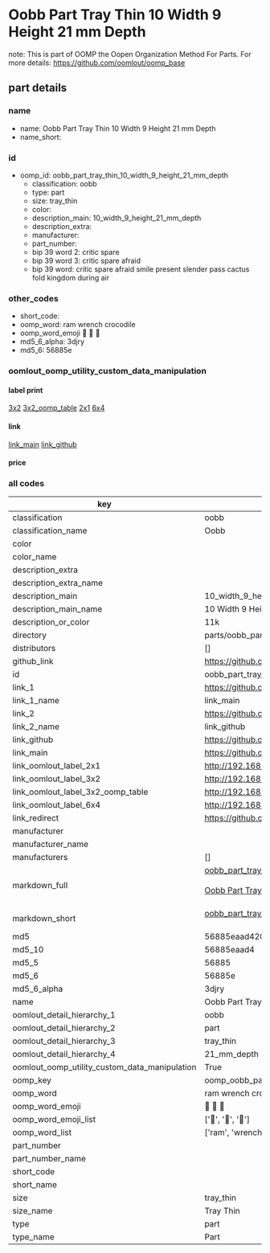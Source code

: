 # Oobb Part Tray Thin 10 Width 9 Height 21 mm Depth  

note: This is part of OOMP the Oopen Organization Method For Parts. For more details: https://github.com/oomlout/oomp_base

##  part details
  







### name
* name: Oobb Part Tray Thin 10 Width 9 Height 21 mm Depth
* name_short: 
### id
* oomp_id: oobb_part_tray_thin_10_width_9_height_21_mm_depth
  * classification: oobb
  * type: part
  * size: tray_thin
  * color: 
  * description_main: 10_width_9_height_21_mm_depth
  * description_extra: 
  * manufacturer: 
  * part_number: 
  * bip 39 word 2: critic spare
  * bip 39 word 3: critic spare afraid
  * bip 39 word: critic spare afraid smile present slender pass cactus fold kingdom during air

### other_codes
* short_code: 
* oomp_word: ram wrench crocodile
* oomp_word_emoji :ram: :wrench: :crocodile:
* md5_6_alpha: 3djry
* md5_6: 56885e






### oomlout_oomp_utility_custom_data_manipulation
#### label print
[3x2](http://192.168.1.245:1112/?label=oomp%203djry)
[3x2_oomp_table](http://192.168.1.108:1112/?label=oomp%203djry)
[2x1](http://192.168.1.242:1112/?label=oomp%203djry)
[6x4](http://192.168.1.55:1112/?label=oomp%203djry)    

#### link

[link_main](https://github.com/oomlout/oomlout_oomp_version_1_messy/tree/main/parts/oobb_part_tray_thin_10_width_9_height_21_mm_depth) [link_github](https://github.com/oomlout/oomlout_oomp_version_1_messy/tree/main/parts/oobb_part_tray_thin_10_width_9_height_21_mm_depth)                             

#### price







### all codes 
| key | value |  
| --- | --- |  
| classification | oobb |  
| classification_name | Oobb |  
| color |  |  
| color_name |  |  
| description_extra |  |  
| description_extra_name |  |  
| description_main | 10_width_9_height_21_mm_depth |  
| description_main_name | 10 Width 9 Height 21 mm Depth |  
| description_or_color | 11k |  
| directory | parts/oobb_part_tray_thin_10_width_9_height_21_mm_depth |  
| distributors | [] |  
| github_link | https://github.com/oomlout/oomlout_oomp_part_src/tree/main/parts/oobb_part_tray_thin_10_width_9_height_21_mm_depth |  
| id | oobb_part_tray_thin_10_width_9_height_21_mm_depth |  
| link_1 | https://github.com/oomlout/oomlout_oomp_version_1_messy/tree/main/parts/oobb_part_tray_thin_10_width_9_height_21_mm_depth |  
| link_1_name | link_main |  
| link_2 | https://github.com/oomlout/oomlout_oomp_version_1_messy/tree/main/parts/oobb_part_tray_thin_10_width_9_height_21_mm_depth |  
| link_2_name | link_github |  
| link_github | https://github.com/oomlout/oomlout_oomp_version_1_messy/tree/main/parts/oobb_part_tray_thin_10_width_9_height_21_mm_depth |  
| link_main | https://github.com/oomlout/oomlout_oomp_version_1_messy/tree/main/parts/oobb_part_tray_thin_10_width_9_height_21_mm_depth |  
| link_oomlout_label_2x1 | http://192.168.1.242:1112/?label=oomp%203djry |  
| link_oomlout_label_3x2 | http://192.168.1.245:1112/?label=oomp%203djry |  
| link_oomlout_label_3x2_oomp_table | http://192.168.1.108:1112/?label=oomp%203djry |  
| link_oomlout_label_6x4 | http://192.168.1.55:1112/?label=oomp%203djry |  
| link_redirect | https://github.com/oomlout/oomlout_oomp_version_1_messy/tree/main/parts/oobb_part_tray_thin_10_width_9_height_21_mm_depth |  
| manufacturer |  |  
| manufacturer_name |  |  
| manufacturers | [] |  
| markdown_full | [oobb_part_tray_thin_10_width_9_height_21_mm_depth](none)<br>[](none)<br>[Oobb Part Tray Thin 10 Width 9 Height 21 Mm Depth](none)<br><br> |  
| markdown_short | [oobb_part_tray_thin_10_width_9_height_21_mm_depth](none)<br><br> |  
| md5 | 56885eaad42014172d550cca0934199e |  
| md5_10 | 56885eaad4 |  
| md5_5 | 56885 |  
| md5_6 | 56885e |  
| md5_6_alpha | 3djry |  
| name | Oobb Part Tray Thin 10 Width 9 Height 21 mm Depth |  
| oomlout_detail_hierarchy_1 | oobb |  
| oomlout_detail_hierarchy_2 | part |  
| oomlout_detail_hierarchy_3 | tray_thin |  
| oomlout_detail_hierarchy_4 | 21_mm_depth |  
| oomlout_oomp_utility_custom_data_manipulation | True |  
| oomp_key | oomp_oobb_part_tray_thin_10_width_9_height_21_mm_depth |  
| oomp_word | ram wrench crocodile |  
| oomp_word_emoji | :ram: :wrench: :crocodile: |  
| oomp_word_emoji_list | [':ram:', ':wrench:', ':crocodile:'] |  
| oomp_word_list | ['ram', 'wrench', 'crocodile'] |  
| part_number |  |  
| part_number_name |  |  
| short_code |  |  
| short_name |  |  
| size | tray_thin |  
| size_name | Tray Thin |  
| type | part |  
| type_name | Part |  
